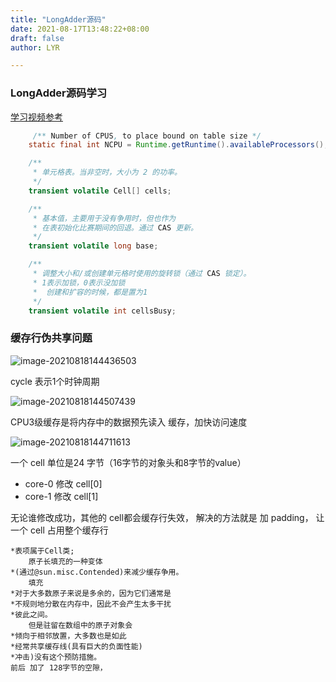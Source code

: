 ```yaml
---
title: "LongAdder源码"
date: 2021-08-17T13:48:22+08:00
draft: false
author: LYR

---
```








### LongAdder源码学习

[学习视频参考](https://www.bilibili.com/video/BV16J411h7Rd?p=177)



```java
     /** Number of CPUS, to place bound on table size */
    static final int NCPU = Runtime.getRuntime().availableProcessors();

    /**
     * 单元格表。当非空时，大小为 2 的功率。
     */
    transient volatile Cell[] cells;

    /**
     * 基本值，主要用于没有争用时，但也作为
     * 在表初始化比赛期间的回退。通过 CAS 更新。
     */
    transient volatile long base;

    /**
     * 调整大小和/或创建单元格时使用的旋转锁（通过 CAS 锁定）。
     * 1表示加锁，0表示没加锁
     *  创建和扩容的时候，都是置为1
     */
    transient volatile int cellsBusy;

```





### 缓存行伪共享问题

![image-20210818144436503](https://cdn.jsdelivr.net/gh/lyr-2000/images_repo_2021_ASUS/2021_08_18_14__44_36image-20210818144436503.png)

cycle 表示1个时钟周期





![image-20210818144507439](https://cdn.jsdelivr.net/gh/lyr-2000/images_repo_2021_ASUS/2021_08_18_14__45_07image-20210818144507439.png)

CPU3级缓存是将内存中的数据预先读入 缓存，加快访问速度



![image-20210818144711613](https://cdn.jsdelivr.net/gh/lyr-2000/images_repo_2021_ASUS/2021_08_18_14__47_11image-20210818144711613.png)





一个 cell 单位是24 字节（16字节的对象头和8字节的value）

- core-0 修改 cell[0]
- core-1 修改 cell[1]



无论谁修改成功，其他的 cell都会缓存行失效， 解决的方法就是 加 padding， 让一个 cell 占用整个缓存行





```
*表项属于Cell类;
    原子长填充的一种变体
*(通过@sun.misc.Contended)来减少缓存争用。
    填充
*对于大多数原子来说是多余的，因为它们通常是
*不规则地分散在内存中，因此不会产生太多干扰
*彼此之间。
    但是驻留在数组中的原子对象会
*倾向于相邻放置，大多数也是如此
*经常共享缓存线(具有巨大的负面性能)
*冲击)没有这个预防措施。
前后 加了 128字节的空隙， 
```


